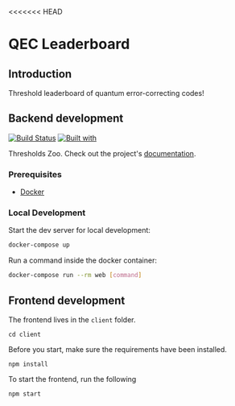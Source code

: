 <<<<<<< HEAD
# QEC Leaderboard

## Introduction

Threshold leaderboard of quantum error-correcting codes!

## Backend development

[![Build Status](https://travis-ci.org/errorcorrectionzoo/eczoo_thresholds.svg?branch=master)](https://travis-ci.org/errorcorrectionzoo/eczoo_thresholds)
[![Built with](https://img.shields.io/badge/Built_with-Cookiecutter_Django_Rest-F7B633.svg)](https://github.com/agconti/cookiecutter-django-rest)

Thresholds Zoo. Check out the project's [documentation](http://errorcorrectionzoo.github.io/eczoo_thresholds/).

### Prerequisites

- [Docker](https://docs.docker.com/docker-for-mac/install/)  

### Local Development

Start the dev server for local development:
```bash
docker-compose up
```

Run a command inside the docker container:

```bash
docker-compose run --rm web [command]
```

## Frontend development

The frontend lives in the `client` folder.
```
cd client
```
Before you start, make sure the requirements have been installed.
```
npm install
```

To start the frontend, run the following
```
npm start
```
